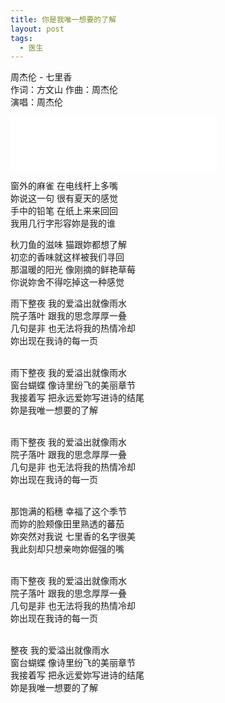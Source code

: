 ```yaml
---
title: 你是我唯一想要的了解
layout: post
tags:
  - 医生
---
```



周杰伦 - 七里香<br />
作词：方文山 作曲：周杰伦<br />
演唱：周杰伦<br />

<iframe frameborder="no" border="0" marginwidth="0" marginheight="0" width=330 height=86 src="//music.163.com/outchain/player?type=2&id=133998&auto=1&height=66"></iframe>

窗外的麻雀 在电线杆上多嘴<br />
妳说这一句 很有夏天的感觉<br />
手中的铅笔 在纸上来来回回<br />
我用几行字形容妳是我的谁<br />

秋刀鱼的滋味 猫跟妳都想了解<br />
初恋的香味就这样被我们寻回<br />
那温暖的阳光 像刚摘的鲜艳草莓<br />
你说妳舍不得吃掉这一种感觉<br />

雨下整夜 我的爱溢出就像雨水<br />
院子落叶 跟我的思念厚厚一叠<br />
几句是非 也无法将我的热情冷却<br />
妳出现在我诗的每一页<br /><br />

雨下整夜 我的爱溢出就像雨水<br />
窗台蝴蝶 像诗里纷飞的美丽章节<br />
我接着写 把永远爱妳写进诗的结尾<br />
妳是我唯一想要的了解<br /><br />

雨下整夜 我的爱溢出就像雨水<br />
院子落叶 跟我的思念厚厚一叠<br />
几句是非 也无法将我的热情冷却<br />
妳出现在我诗的每一页<br /><br />

那饱满的稻穗 幸福了这个季节<br />
而妳的脸颊像田里熟透的蕃茄<br />
妳突然对我说 七里香的名字很美<br />
我此刻却只想亲吻妳倔强的嘴<br /><br />

雨下整夜 我的爱溢出就像雨水<br />
院子落叶 跟我的思念厚厚一叠<br />
几句是非 也无法将我的热情冷却<br />
妳出现在我诗的每一页<br /><br />

整夜 我的爱溢出就像雨水<br />
窗台蝴蝶 像诗里纷飞的美丽章节<br />
我接着写 把永远爱妳写进诗的结尾<br />
妳是我唯一想要的了解
